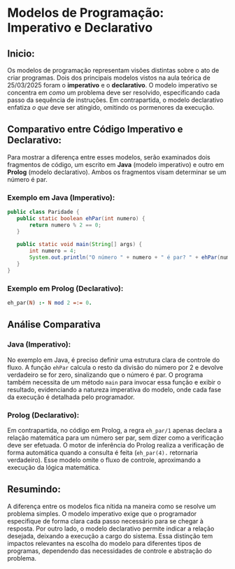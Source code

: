 # Modelos de Programação: Imperativo e Declarativo

## Inicio:

Os modelos de programação representam visões distintas sobre o ato de criar programas. Dois dos principais modelos vistos na aula teórica de 25/03/2025 foram o **imperativo** e o **declarativo**. O modelo imperativo se concentra em *como* um problema deve ser resolvido, especificando cada passo da sequência de instruções. Em contrapartida, o modelo declarativo enfatiza *o que* deve ser atingido, omitindo os pormenores da execução.

## Comparativo entre Código Imperativo e Declarativo:

Para mostrar a diferença entre esses modelos, serão examinados dois fragmentos de código, um escrito em **Java** (modelo imperativo) e outro em **Prolog** (modelo declarativo). Ambos os fragmentos visam determinar se um número é par.

### Exemplo em Java (Imperativo):

```java
public class Paridade {
   public static boolean ehPar(int numero) {
       return numero % 2 == 0;
   }
   
   public static void main(String[] args) {
       int numero = 4;
       System.out.println("O número " + numero + " é par? " + ehPar(numero));
   }
}
```

### Exemplo em Prolog (Declarativo):

```prolog
eh_par(N) :- N mod 2 =:= 0.
```

## Análise Comparativa

### Java (Imperativo):

No exemplo em Java, é preciso definir uma estrutura clara de controle do fluxo. A função `ehPar` calcula o resto da divisão do número por 2 e devolve verdadeiro se for zero, sinalizando que o número é par. O programa também necessita de um método `main` para invocar essa função e exibir o resultado, evidenciando a natureza imperativa do modelo, onde cada fase da execução é detalhada pelo programador.

### Prolog (Declarativo):

Em contrapartida, no código em Prolog, a regra `eh_par/1` apenas declara a relação matemática para um número ser par, sem dizer como a verificação deve ser efetuada. O motor de inferência do Prolog realiza a verificação de forma automática quando a consulta é feita (`eh_par(4).` retornaria verdadeiro). Esse modelo omite o fluxo de controle, aproximando a execução da lógica matemática.

## Resumindo:

A diferença entre os modelos fica nítida na maneira como se resolve um problema simples. O modelo imperativo exige que o programador especifique de forma clara cada passo necessário para se chegar à resposta. Por outro lado, o modelo declarativo permite indicar a relação desejada, deixando a execução a cargo do sistema. Essa distinção tem impactos relevantes na escolha do modelo para diferentes tipos de programas, dependendo das necessidades de controle e abstração do problema.